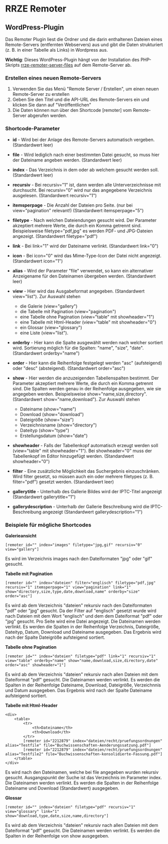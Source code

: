 RRZE Remoter
============

WordPress-Plugin
----------------

Das Remoter Plugin liest die Ordner und die darin enthaltenen Dateien eines Remote-Servers (entfernten Webservers) aus und gibt die Daten strukturiert (z. B. in einer Tabelle als Links) in Wordpress aus.

__Wichtig__: Dieses WordPress-Plugin hängt von der Installation des PHP-Skripts [rrze-remoter-server-files](https://gitlab.rrze.fau.de/rrze-webteam/rrze-remoter-server-files.git) auf dem Remote-Server ab.

### Erstellen eines neuen Remote-Servers

1. Verwenden Sie das Menü "Remote Server / Erstellen", um einen neuen Remote-Server zu erstellen
2. Geben Sie den Titel und die API-URL des Remote-Servers ein und klicken Sie dann auf "Veröffentlichen"
3. Die Daten können nun über den Shortcode [remoter] vom Remote-Server abgerufen werden.

### Shortcode-Parameter

- **id** - Wird bei der Anlage des Remote-Servers automatisch vergeben. (Standardwert leer)
- **file** - Wird lediglich nach einer bestimmten Datei gesucht, so muss hier der Dateiname angeben werden. (Standardwert leer)
- **index** - Das Verzeichnis in dem oder ab welchem gesucht werden soll. (Standardwert leer)
- **recursiv** - Bei recursiv="1" ist, dann werden alle Unterverzeichnisse mit durchsucht. Bei recursiv="0" wird nur das angegebene Verzeichnis ausgelesen. (Standardwert recursiv="1")
- **itemsperpage** - Die Anzahl der Dateien pro Seite. (nur bei view="pagination" relevant!) (Standardwert itemsperpage="5")
- **filetype** - Nach welchen Dateiendungen gesucht wird. Der Parameter akzeptiert mehrere Werte, die durch ein Komma getrennt sind. Beispielsweise filetype="pdf,jpg" es werden PDF- und JPG-Dateien angezeigt. (Standardwert filetype="pdf")
- **link** - Bei link="1" wird der Dateiname verlinkt. (Standardwert link="0")
- **icon** - Bei icon="0" wird das Mime-Type-Icon der Datei nicht angezeigt. (Standardwert icon="1")
- **alias** - Wird der Parameter "file" verwendet, so kann ein alternativer Anzeigename für den Dateinamen übergeben werden. (Standardwert leer)
- **view**  - Hier wird das Ausgabeformat angegeben. (Standardwert view="list"). Zur Auswahl stehen
    - die Galerie (view="gallery")
    - die Tabelle mit Pagination (view="pagination")
    - eine Tabelle ohne Pagination (view="table" mit showheader="1")
    - eine Tabelle mit Html-Header (view="table" mit showheader="0")
    - ein Glossar (view="glossary")
    - eine Liste (view="list").


- **orderby** - Hier kann die Spalte ausgewählt werden nach welcher sortiert wird. Sortierung möglich für die Spalten: "name", "size", "date". (Standardwert orderby="name")
- **order** - Hier kann die Reihenfolge festgelegt werden "asc" (aufsteigend) oder "desc" (absteigend). (Standardwert order="asc")
- **show** - Hier werden die anzuzeigenden Tabellenspalten bestimmt. Der Parameter akzeptiert mehrere Werte, die durch ein Komma getrennt sind. Die Spalten werden genau in der Reihenfolge ausgegeben, wie sie angegeben werden. Beispielsweise show="name,size,directory". (Standardwert show="name,download"). Zur Auswahl stehen
    -  Dateiname (show="name")
    -  Download (show="download")
    -  Dateigröße (show="size")
    -  Verzeichnisname (show="directory")
    -  Dateityp (show="type")
    -  Erstellungsdatum (show="date")

- **showheader** - Falls der Tabellenkopf automatisch erzeugt werden soll (view="table" mit showheader="1"). Bei showheader="0" muss der Tabellenkopf im Editor hinzugefügt werden. (Standardwert showheader="0")
- **filter** - Eine zusätzliche Möglichkeit das Suchergebnis einzuschränken. Wird filter gesetzt, so müssen auch ein oder mehrere filetypes (z. B. filter="pdf") gesetzt werden. (Standardwert leer)
- **gallerytitle** - Unterhalb des Gallerie Bildes wird der IPTC-Titel angezeigt (Standardwert gallerytitle="1")
- **gallerydescription** - Unterhalb der Gallerie Beschreibung wird die IPTC-Beschreibung angezeigt (Standardwert gallerydescription="1")

### Beispiele für mögliche Shortcodes

__Galerieansicht__
```
[remoter id="" index="images" filetype="jpg,gif" recursiv="0" view="gallery"]
```
Es wird im Verzeichnis images nach den Dateiformaten "jpg" oder "gif" gesucht.

__Tabelle mit Pagination__
```
[remoter id="" index="dateien" filter="englisch" filetype="pdf,jpg" recursiv="1" itemsperpage="1" view="pagination" link="1" show="directory,size,type,date,download,name" orderby="size" order="asc"]
```
Es wird ab dem Verzeichnis "dateien" rekursiv nach den Dateiformaten "pdf" oder "jpg" gesucht. Da der Filter auf "englisch" gesetzt wurde wird nach Dateien mit dem Wort "englisch" und dem dem Dateiformat "pdf" oder "jpg" gesucht. Pro Seite wird eine Datei angezeigt. Die Dateinamen werden verlinkt. Es werden die Spalten in der Reihenfolge Verzeichnis, Dateigröße, Dateityp, Datum, Download und Dateiname ausgegeben. Das Ergebnis wird nach der Spalte Dateigröße aufsteigend sortiert.

__Tabelle ohne Pagination__
```
[remoter id="" index="dateien" filetype="pdf" link="1" recursiv="1" view="table" orderby="name" show="name,download,size,directory,date" order="asc" showheader="1"]
```

Es wird ab dem Verzeichnis "dateien" rekursiv nach allen Dateien mit dem Dateiformat "pdf" gesucht. Die Dateinamen werden verlinkt. Es werden die Spalten in der Reihenfolge Dateiname, Download, Dateigröße, Verzeichnnis und Datum ausgegeben. Das Ergebnis wird nach der Spalte Dateiname aufsteigend sortiert.

__Tabelle mit Html-Header__

```
<div>
    <table>
        <tr>
            <th>Dateiname</th>
            <th>Download</th>
        </tr>
        [remoter id="2212879" index="dateien/recht/pruefungsordnungen" alias="Testfile" file="Buchwissenschaften-Aenderungssatzung.pdf"]
        [remoter id="2212879" index="dateien/recht/pruefungsordnungen" alias="Testfile2" file="Buchwissenschaften-konsolidierte-Fassung.pdf"]
    </table>
</div>
```

Es wird nach den Dateinamen, welche bei file angegeben wurden rekursiv gesucht. Ausgangspunkt der Suche ist das Verzeichnis im Parameter index. Die Dateinamen werden verlinkt. Es werden die Spalten in der Reihenfolge Dateiname und Download (Standardwert) ausgegeben.

__Glossar__
```
[remoter id="" index="dateien" filetype="pdf" recursiv="1" view="glossary" link="1" show="download,type,date,size,name,directory"]
```
Es wird ab dem Verzeichnis "dateien" rekursiv nach allen Dateien mit dem Dateiformat "pdf" gesucht. Die Dateinamen werden verlinkt. Es werden die Spalten in der Reihenfolge von show ausgegeben.
